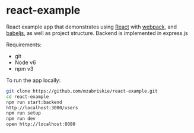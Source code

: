 # react-example

React example app that demonstrates using [React] with [webpack], and [babeljs], as well as project structure.
Backend is implemented in express.js 

Requirements:
- git
- Node v6
- npm v3

To run the app locally:

```bash
git clone https://github.com/mzabriskie/react-example.git
cd react-example
npm run start:backend
http://localhost:3000/users
npm run setup
npm run dev
open http://localhost:8080
```

[React]: http://facebook.github.io/react/
[webpack]: http://webpack.github.io/
[babeljs]: https://babeljs.io/

